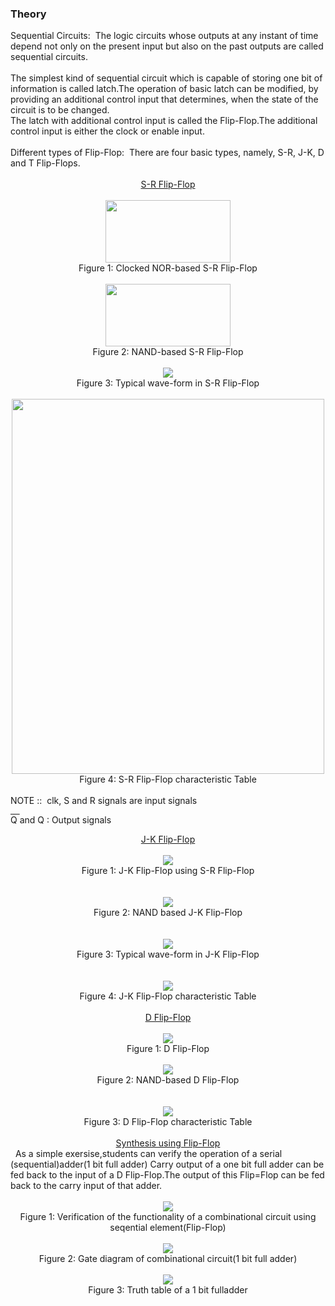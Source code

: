 ###  Theory 
 <div class="content" id="experiment-article-section-2-content">                            
             Sequential Circuits:&nbsp; The logic circuits whose outputs at any instant of time depend not only on the present input but also
			 on the past outputs are called sequential circuits.<br /><br />
			 The simplest kind of sequential circuit which is capable of storing one bit of information is called latch.The operation of basic 
			 latch can be modified, by providing an additional control input that determines, when the state of the circuit is to be changed.<br />
			 The latch with additional control input is called the Flip-Flop.The additional control input is either the clock or enable input.<br />
			 <br />
			 Different types of Flip-Flop:&nbsp; There are four basic types, namely, S-R, J-K, D and T Flip-Flops. 
			 
 <br />
          <br />
             <div align="center" class="big" style="text-decoration:underline;" > S-R Flip-Flop </div>
                      
<br />
                            <div align="center">
                            <img src="images/SRFF.jpg" style="width:200px;height:100px"/> 
                            <br />
                             Figure 1:&nbsp;Clocked NOR-based S-R Flip-Flop                            
                            <br />
                            <br />
                             </div>
                             <div align="center">
                            <img src="images/srff1.jpg" style="width:200px;height:100px" /> 
                            <br />
                            Figure 2:&nbsp;NAND-based S-R Flip-Flop
                            <br />
                            <br />
                             </div>
                             <div align="center">
                            <img src="images/typical waveform 1.jpg" /> 
                            <br />
                            Figure 3:&nbsp;Typical wave-form in S-R Flip-Flop
                            <br />
                            <br />
                             </div>
                             <div align="center">
                            <img src="images/srff char table.jpg" style="width:500px;height:600px" /> 
                            <br />
                            Figure 4:&nbsp;S-R Flip-Flop characteristic Table
                            <br />
                            <br />
                             </div>
                             NOTE :: &nbsp;clk, S and R signals are input signals <br />
                             
<font style="text-decoration:overline"> Q </font> and Q  : Output signals
                              
   
 
</div>
                            <div align="center" class="big" style="text-decoration:underline" > J-K Flip-Flop </div>
                            <div align="left">
  <br/>
                            <div align="center">
                            <img src="images/JKFF.jpg" /> 
                            <br />
                            Figure 1:&nbsp;J-K Flip-Flop using S-R Flip-Flop
                            <br />
                            <br />
                             </div>
                             <br />
                             <div align="center">
                            <img src="images/jkff1.jpg" /> 
                            <br />
                            Figure 2:&nbsp;NAND based J-K Flip-Flop 
                            <br />
                            <br />
                             </div>
                             <br />
                             <div align="center">
                            <img src="images/typical waveform 2.jpg" /> 
                            <br />
                            Figure 3:&nbsp;Typical wave-form in J-K Flip-Flop 
                            <br />
                            <br />
                             </div>
                             <br />
                             <div align="center">
                            <img src="images/jkff char table.jpg" /> 
                            <br />
                            Figure 4:&nbsp;J-K Flip-Flop characteristic Table
                            <br />
                            <br />
                             </div>
                             <div align="center" class="big" style="text-decoration:underline" > D Flip-Flop </div> 
                             <div align="left">

 <br/>
  <div align="center">
                            <img src="images/dff.jpg" />
                             <br />
                            Figure 1:&nbsp;D Flip-Flop
                            </div>
                            <br />
                             <div align="center">
                            <img src="images/dff1.jpg" /> 
                            <br />
                            Figure 2:&nbsp;NAND-based D Flip-Flop
                            <br />
                            <br />
                             </div>
                             <br />
                             <div align="center">
                            <img src="images/function table of dff.jpg" /> 
                            <br />
                            Figure 3:&nbsp;D Flip-Flop characteristic Table
                            <br />
                            <br />
                             </div>
                              <div align="center" class="big" style="text-decoration:underline" > Synthesis using Flip-Flop  </div> 
                            <div align="left">&nbsp; As a simple exersise,students can verify the operation of a serial (sequential)adder(1 bit full adder)
							Carry output of a one bit full adder can be fed back to the input of a D Flip-Flop.The output of this Flip=Flop can be fed back to the carry input of that adder. </div>
 <br/>
  <div align="center">
                            <img src="images/1.jpg" />
                             <br />
                           Figure 1:&nbsp;Verification of the functionality of a combinational circuit using seqential element(Flip-Flop)
                            </div>
            	<br/>
				
<div align="center">
                            <img src="images/exp8-synthesis.jpg" />
                             <br />
                            Figure 2:&nbsp;Gate diagram of combinational circuit(1 bit full adder)
                            </div>
							<br />
  <div align="center">
                            <img src="images/truth table 1 bit.jpg" />
                             <br />
                            Figure 3:&nbsp;Truth table of a 1 bit fulladder                            
                        </div>
